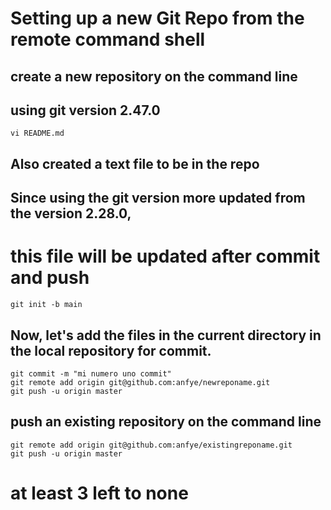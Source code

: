 Setting up a new Git Repo from the remote command shell
======================================================

## create a new repository on the command line
## using git version 2.47.0

    vi README.md
    
## Also created a text file to be in the repo
##
## Since using the git version more updated from the version 2.28.0, 
# this file will be updated after commit and push 

    git init -b main

## Now, let's add the files in the current directory in the local repository for commit.


    git commit -m "mi numero uno commit"
    git remote add origin git@github.com:anfye/newreponame.git
    git push -u origin master

## push an existing repository on the command line

    git remote add origin git@github.com:anfye/existingreponame.git
    git push -u origin master


#
#
# at least 3 left to none
